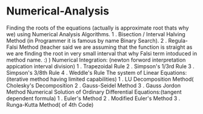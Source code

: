 # Numerical-Analysis
Finding the roots of the equations (actually is approximate root thats why we) using Numerical Analysis Algorithms.
1 . Bisection / Interval Halving Method (in Programmer it is famous by name Binary Search).
2 . Regula-Falsi Method (teacher said we are assuming that the function is straight as we are finding the root in very small
interval that why Falsi term intoduced in method name. :) )
Numerical Integration: (newton forword interpretation appication interval division)
1 . Trapezoidal Rule
2 . Simpson's 1/3rd Rule
3 . Simpson's 3/8th Rule
4 . Weddle's Rule
The system of Linear Equations:(iterative method having limited capabilities)
1 . LU Decomposition Method( Cholesky's Decomposition
2 . Gauss-Seidel Method
3 . Gauss Jordon Method
Numerical Solution of Ordinary Differential Equations:(tangent dependent formula)
1 . Euler's Method
2 . Modified Euler's Method
3 . Runga-Kutta Method( of 4th Code)
